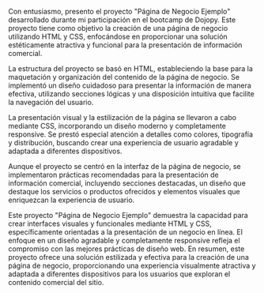 Con entusiasmo, presento el proyecto "Página de Negocio Ejemplo" desarrollado durante mi participación en el bootcamp de Dojopy. Este proyecto tiene como objetivo la creación de una página de negocio utilizando HTML y CSS, enfocándose en proporcionar una solución estéticamente atractiva y funcional para la presentación de información comercial.

La estructura del proyecto se basó en HTML, estableciendo la base para la maquetación y organización del contenido de la página de negocio. Se implementó un diseño cuidadoso para presentar la información de manera efectiva, utilizando secciones lógicas y una disposición intuitiva que facilite la navegación del usuario.

La presentación visual y la estilización de la página se llevaron a cabo mediante CSS, incorporando un diseño moderno y completamente responsive. Se prestó especial atención a detalles como colores, tipografía y distribución, buscando crear una experiencia de usuario agradable y adaptada a diferentes dispositivos.

Aunque el proyecto se centró en la interfaz de la página de negocio, se implementaron prácticas recomendadas para la presentación de información comercial, incluyendo secciones destacadas, un diseño que destaque los servicios o productos ofrecidos y elementos visuales que enriquezcan la experiencia de usuario.

Este proyecto "Página de Negocio Ejemplo" demuestra la capacidad para crear interfaces visuales y funcionales mediante HTML y CSS, específicamente orientadas a la presentación de un negocio en línea. El enfoque en un diseño agradable y completamente responsive refleja el compromiso con las mejores prácticas de diseño web. En resumen, este proyecto ofrece una solución estilizada y efectiva para la creación de una página de negocio, proporcionando una experiencia visualmente atractiva y adaptada a diferentes dispositivos para los usuarios que exploran el contenido comercial del sitio.
